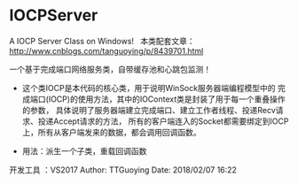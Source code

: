 # IOCPServer
A IOCP Server Class on Windows!
  
本类配套文章：http://www.cnblogs.com/tanguoying/p/8439701.html

一个基于完成端口网络服务类，自带缓存池和心跳包监测！

* 这个类IOCP是本代码的核心类，用于说明WinSock服务器端编程模型中的
	完成端口(IOCP)的使用方法，其中的IOContext类是封装了用于每一个重叠操作的参数，
	具体说明了服务器端建立完成端口、建立工作者线程、投递Recv请求、投递Accept请求的方法，
	所有的客户端连入的Socket都需要绑定到IOCP上，所有从客户端发来的数据，都会调用回调函数。

* 用法：派生一个子类，重载回调函数

开发工具 ：VS2017
Author: TTGuoying
Date: 2018/02/07 16:22 
